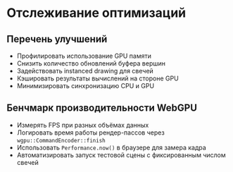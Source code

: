 # Отслеживание оптимизаций

## Перечень улучшений
- Профилировать использование GPU памяти
- Снизить количество обновлений буфера вершин
- Задействовать instanced drawing для свечей
- Кэшировать результаты вычислений на стороне GPU
- Минимизировать синхронизацию CPU и GPU

## Бенчмарк производительности WebGPU
- Измерять FPS при разных объёмах данных
- Логировать время работы рендер-пассов через `wgpu::CommandEncoder::finish`
- Использовать `Performance.now()` в браузере для замера кадра
- Автоматизировать запуск тестовой сцены с фиксированным числом свечей
